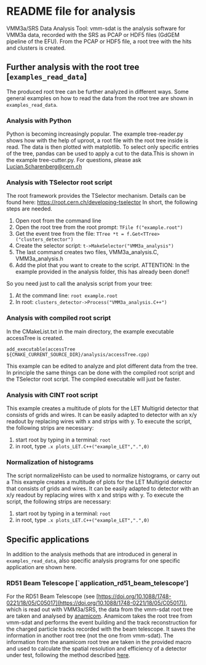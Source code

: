 # README file for analysis

VMM3a/SRS Data Analysis Tool: 
vmm-sdat is the analysis software for VMM3a data, recorded with the SRS as PCAP or HDF5 files (GdGEM pipeline of the EFU). From the PCAP or HDF5 file, a root tree with the hits and clusters is created. 


## Further analysis with the root tree [`examples_read_data`]

The produced root tree can be further analyzed in different ways. Some general examples on how to read the data from the root tree are shown in `examples_read_data`.


### Analysis with Python
Python is becoming increasingly popular. The example tree-reader.py shows how with the help of uproot, a root file with the root tree inside is read. The data is then plotted with matplotlib. 
To select only specific entries of the tree, pandas can be used to apply a cut to the data.This is shown in the example tree-cutter.py.
For questions, please ask Lucian.Scharenberg@cern.ch


### Analysis with TSelector root script
The root framework provides the TSelector mechanism. Details can be found here:
https://root.cern.ch/developing-tselector
In short, the following steps are needed.
1. Open root from the command line
2. Open the root tree from the root prompt: `TFile f("example.root")`
3. Get the event tree from the file: `TTree *t = f.Get<TTree>("clusters_detector")`
4. Create the selector script: `t->MakeSelector("VMM3a_analysis")`
5. The last command creates two files, VMM3a_analysis.C, VMM3a_analysis.h
6. Add the plot that you want to create to the script. ATTENTION: In the example provided in the analysis folder, this has already been done!! 

So you need just to call the analysis script from your tree:
1. At the command line: `root example.root`
2. In root: `clusters_detector->Process("VMM3a_analysis.C++")`


### Analysis with compiled root script
In the CMakeList.txt in the main directory, the example executable accessTree is created.

`add_executable(accessTree ${CMAKE_CURRENT_SOURCE_DIR}/analysis/accessTree.cpp)`

This example can be edited to analyze and plot different data from the tree. In principle the same things can be done with the compiled root script and the TSelector root script. The compiled executable will just be faster.


### Analysis with CINT root script
This example creates a multitude of plots for the LET Multigrid detector that consists of grids and wires. It can be easily adapted to detector with an x/y readout by replacing wires with x and strips with y. To execute the script, the following strips are necessary:
1. start root by typing in a terminal: `root`
2. in root, type `.x plots_LET.C++("example_LET",".",0)`


### Normalization of histograms
The script normalizeHisto can be used to normalize histograms, or carry out a 
This example creates a multitude of plots for the LET Multigrid detector that consists of grids and wires. It can be easily adapted to detector with an x/y readout by replacing wires with x and strips with y. To execute the script, the following strips are necessary:
1. start root by typing in a terminal: `root`
2. in root, type `.x plots_LET.C++("example_LET",".",0)`


## Specific applications

In addition to the analysis methods that are introduced in general in `examples_read_data`, also specific analysis programs for one specific application are shown here.


### RD51 Beam Telescope [`application_rd51_beam_telescope']

For the RD51 Beam Telescope (see [https://doi.org/10.1088/1748-0221/18/05/C05017](https://doi.org/10.1088/1748-0221/18/05/C05017)), which is read out with VMM3a/SRS, the data from the vmm-sdat root tree are taken and analysed by [anamicom](https://gitlab.physik.uni-muenchen.de/Jonathan.Bortfeldt/anamicom).
Anamicom takes the root tree from vmm-sdat and performs the event building and the track reconstruction for the charged particle tracks recorded with the beam telescope.
It saves the information in another root tree (not the one from vmm-sdat).
The information from the anamicom root tree are taken in the provided macro and used to calculate the spatial resolution and efficiency of a detector under test, following the method described [here](https://cds.cern.ch/record/2860765).
